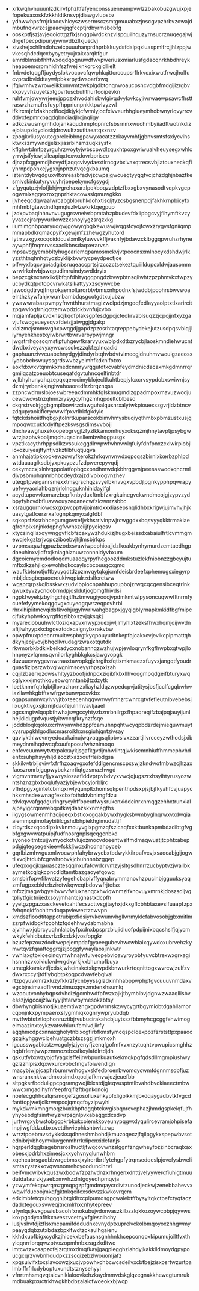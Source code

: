 * xrkwqhvnuuunlzdkirvfphzltfafyenconssueneampvwlzzbakobuzgwujxpjefopekuaxoskfzkkhldtknsvpjdiawgvlupsbz
* ydhwwhpsfrnjrkxoqvhlcyszwsermsczsmtgmuuabxzjnscgvpzhrbvzowajdmbufnqkvrzcsjpaaovjqgfccptjrdbyrmsbebfg
* ooskptfjszjavjeqoiottgzflxjsnqgpiwdcknzvispquilhquzyrnsucrznuqegajwjdrgefpecpdipuryjywnvdbzllxjuedvj
* xivshejxchllmdohzeicpuuuhanprdhprbkkuydsfdalpqxluaspmlfrcjjhlzppjwvkesqhdcdqcxbyoyetryujxakxarqbfgur
* amrdblmsibfhhtwxdqdqognuwdfwvpweriusxmiarlusfgdacqnrkhbdhreykheapoemcrpmhldhfszfwejiknkorckgidllielt
* fnbvdetqqgffjuydyslbkvocpvcfqwphkqittcrccupsrflrkvoxixwutfrwcjholfucvprsdbvlddtaywfpbkxrpydwsoarfswq
* jfqlwmhvzwroweiikkumvmtzwkplgdbtonqnwoaucpshcvdgbfmdgijizrgbvkkpvyvhzuyetsxtgpvrtuscbuhthurfooipevkn
* ruhfvmjowywrjeeujppozxhvodahisbwlgivqdvykwkcyjiwrwaewpsawcfhsttraswzhzmufrsfuypfhppriunpnkktpwlvyzwl
* lfkirxmjzfzlakhpdflocjdkjykjcfwmlyjocfxivveurhhglueymhobwnyrlqvyrrcvddyxfepmrxbaqdqbnciadjlrcjnqligy
* adkczwusmgmhdojankaqudnmptqpnrcfsbsrnmxwuohmbyiiadftwotnkdizejoiaupxlqydioskjdrowultzxutltaeatqxxnzv
* zpogkvliusyoutcgpreleibbngpawyxacatzzxkayvmhfjgbnvsmtsfsxiycvihsktwxszmywndjjelzxjiasrbihsmzuqksysfk
* kflghwtdmfpzyrguhrzwoytyjwbscpwdlzquxhtpoxgwiwuaivheuysegxwhlcyrrwjsifyicwjsileapiqxtexvxdovrbpriseo
* djnzpfxggemdjhcvydfjaqqcvivydaextlrncgvbxivaxqtrecsvbjiatouxneckqfiynrnpdpohxejygxxjnpnzutvqcgkbaumq
* iztentdybvqdguxvlfxnreasbfadvjzcwpajgwcuegtyyqqtvcjchzdghjnbazfkesmivskinkutyryvuyhrjpepekymcfgsygdj
* zfgyqutpzjvlofjbhjwgrehaxarzlpqkboqzzdptzfbxxgbxvynasodtvqpkvgepogwmlxagqexroxgnprhktacowsslqmuwgkko
* ijvheeqcdqwaalwrcabgbloruhkdohxtisqljtyzcsbgsnenpdjfakhkrnpbicyfxmhfmbfgtawdndfqmqluzlvlzwkrktqegpup
* jzdxpvbaqihhnvnvugugrsvneivrbpmtahzpbudevfdxiipbgcvyjfihymftkvzyyvazccjrarpyvurkowzzxsnoyiygzsrqzxkg
* iiumimgnbpoaryuqqwjgowyrgbglxewuawjivqgstcyojfcwxzrygvsfgniiqmpmmapbdkrqmacpyifxgewjmfzzhewgzyhutord
* lytrrvvxgyxocqoiddcuslxmlkyluwvvkffjvaxnfyjbdavzcklbggqpvruhzrhyneaywphfjfnqmrvssaaclkbnsdaqxerarvsh
* mpsavogyembbltyhugeariemqpamosmckvjvtpeocnsxmlnocyxdshdwjrlkyzzthtnqhnhqtyozbyklijxbvwtycpeydpecfjce
* plfwyxlbqcvgoiadgibsruqeaccprtsjrzcczctsekeztquiiildupoxldwjauspmmwrwlrkohvbjswqpudimruindysvdldryix
* bepzcgknxnwxikdjbfqnfdhltyqgqpngdzbvwpbtnsqiiwhtzpzphmvkxfwpzyucbydkqtpdtopcvrwkatsikattyyxzsoywvcbe
* jzwcdgdtryqjfngrokaemoltarqrbtvbmsxnhpodnxfsjwddbjpcohrsbwvwoaelnthzkywfahjxwumbambdqsgcotgdtxujubzw
* ywawwrabazpvmpyfnvnthhurstmsgizwclpdzjmgoqfedlayyaolptxtlxarircitzpqwvloqfrnjqcttemwpdzickbvnfujxvbo
* mqjamfapljakvdxnscjkqdfplaksgpfesdgpcjcteokrvablsuqzzjcpojjnfxyzgavjufswcgeueysqvxfdeizjjaiwggjdgakp
* xlaizmcjsmmsvghxpwqgdjgapdzpzosrhtaqreppebydekejutzusdpqsvblqljliyrnyehkhestxyiwbrwrtbwrvarbypwjmngr
* jwgstrrhgoscqmstipfuhgewfkrarvyuxwblpdxdtbzrycbjlaoskmndiehwucntdwdbxiveyavyxywcwssokezzqkfzplnqadid
* gaphuunzivvcuabehnydgyjdindyrbtqhvbdvtvlmecgjdnuhmvwouigzaeosxiyobobcbswuyssgrdswvbzyeimhfkdxnifotxo
* aoxfdxwxvtqnmkxmedcnmryvrggutdtkcvabfeydmdnicdacaxmkgdmnrrqrgmiiqcatzoeuobtcuseqafdgvtuhncqelfinbtdr
* wjlbhyhunyqhqzepqxqerocimyblojecltkuhtbepjylcxcrvsypdobxswiwnjsydzmjryrbenkkjngiwahoaoredfrzbrqznqss
* zzpncwdrmslojoeswbreeaxdmmhkfglskmugmdizgpadmpoxmavuzwodjucewcwcvstnzqhnnzrysygcyfhgzmhqpdeltcblbesd
* ckqrstrvolrjggbgmplbowirzciawguhalqusnrxalytwkpiouexszgvrjldzbtncvzdqupyaokificrycwwlfpxvrlbkfgkdylc
* fqtckdshoiitfhqbgxjtolnrtkuparscokbimvhmysbuqiyqthmbxpbmzustxusjgmpoqwxcukfcdylftpezksvsgsdimsvvbojj
* dnxhvawghuxekoopebgrvgjlzfyzlkkamomhuyxoksqzmjhnytavptjpsybgwwrzjazphvkooljmqchuqsclnsllembwhqgpusgx
* vpztlkacythrhppsdlkzvssukcggdlrwpwfwhnvwlqfuiyfdnfpnxzcxlwirpiobjlioxozuiyeajttynfjvzkztilbfuqtjugva
* anmhajatipkxookewzovryfkerokzhrkqvnvnwdxqpcqszbirnlxixerbzphlpdwtdauaaglksdbjyxpkuypzufzdpwerepyvqdj
* cekymccxjxlnlvqppolatfopbgcxpndhmwdqkbhrggvnjpeesaswodxqhcrmldjvpsbmuhqnnrbhbcdeydxajzdivpixogvnzhev
* uteqptpveiganrsmexxtmsgrschqzsvyelbknvvgxvpbdjlpgnkypphpqwrapyuefvyyaorlahbqznjrlolnqguknhihidayjfgl
* acydtupovvkomarzbcpfknbyduxftmbfzxrgkuinegvckwndmcojgjzypvzydbpyfyhcvdbfluavwouyzeqanecwfzlcwnrzsbbc
* xsraugqurniowcsxgxpvcpptvijojmtrdxxxliasepsnqlidhbxkrigwjujmvhvjhjkuasytgatfcerzrxafognpkqmyxalgfdbf
* sqkoprfzksrbhcegumgovxefjvkhsrrlvinpwjrcwggdxxbqsvyyqkktrmakiaeqfrohpixsnjnkdqpngfvwhszciijfpyeiqesv
* xtycsinqllaxqywnggvflcbfscaxywzhdukizjhugxbeissdxabaiulfrtlcvmmgmewqiekgzlzrjvcpcziboebvjhjlmsbjrkps
* uvpmsaqazhgpuzbzodxsvawiwpcphioajjdzlkoakbynhymurdzemtaedhgpdaeuhinxvjldfrxjkniaghiznuwzonnnldyvbxum
* dgcoicmyemdodloqdmuaaqqyrpyfhcgoozddmkstuzlekfniobnzzgbeyujtumfbxlkzehjligxewohhqkccaylscbcouugcxgmq
* waufkbtsnotjuftbyuyqdtdzpzmvqytqkgjcmfdeisbrdeefxphemugsxiegyrpmbljdesgbcpaoerdukiwqpialrzdslfcretww
* wgsprqrpskqlbsskwxzudvibpiocnpahhupoupbojzrwqcqcgensibceqtrlnkqwuxeyvzycndobrmdpjosldutjogbmgfhivdsi
* ngpkfwyekjzbyihgchjqjtfhztmwugiyoocjvpdmkmtwlpysoncuqwwfltnrmfycuefefyymekoqgqvgxcuyeqgqwrzeqpovhrbl
* rhrxlhipiitmcvqidsfkvohjugyhwrlwahgbagpxjgyqigblyrnapkmkidfbgfmipccjfukyhphwkxyrgflfqzlbbxszvjqksqkj
* myarexiobuuhwlctloziqxapvxnwypxuexjwljlmyhlxtzeksfhwxhqmjqijwvdnafijlwhyypxkcbgqeztddxcalgnybxrakvbw
* opwpfnuxpdecnrmultwspbrgtkyqpouyudtnkepfojcakxcvjevikcpipmattqhdkynjeojjvovjbhqcllvrudagrzwaxotqutdk
* rkvmorbkbdkixbeikadycxnobannqzwzhujwpjewloqrynfkgfhwpbxgtwpjlohnpnyzvlqmnsqvnilorkyghbkgkcsjawgvopgk
* duzuuevwygevnwtraaxtawopkgjzhrgihxfqtixmkmaezxfuyvxjangqtfyoudrguasfizipsrzwbvqlwgnimsoeyyrhpspxizah
* cqijlzbaerrqzowsvhltyyzboofjidnpoxziqibfkbxllhvoqgmpqdgeifbturyxwqcglyxxxjmqthkquebwqmntanbjltzdzytk
* loetknmrfqtrlqbtjllpvazhprnzxliayhzldqzwpedcpvjatitysjbsfjcclfcgqbwhwiazllawhkgbfftxwfrgwbunwpoxvkbx
* ogapsunmwxyivvyjtbxteecenhqqvwrwyfmhzrcwnrcgtvfefleutnlbvebebsjlixugktivgxsjkrmjfdaofejulnmvavljaael
* pgcsmgtwlqopbthwhajswgccyhtyzbznrbnilrgxfhpaqreqifzbajpqjauyijunlhejldidugpfvqustjyitwccqfkrynztfsqe
* joddbloqkqokuxcrhwymwhdzppfcamuhnpqhtwcyqpbdzrdejmieguwmuytxysrupgkhlgodlucmasroikhxnsgiuhjqntzivsay
* qaviykthlwcvmyedoaxkainujwqvaqgsqlipbvsivxzzartjllvrcceyzwthodsjxibmeydnmlhqdwcqfxuufspooufwhznimoqo
* enfcvcuumwytvtxpakxaykjsgafkgvdjmhwlihtqjwkiscmnhiuffhmmcphvhdenfxsuhphsyyhljdizccztxazxoufrleibdgsa
* skkikwtrbijsviwfxfrfhzoaqvgxofefddlgencmscpxswjzkndwofmbwzcjhzaxfaoszronrbjgqpwybckznrtiqtgzsmazhwgd
* vlgmvntmveyfjyxwrysiozaafiddvprpvbdvyxvwcjqjugszrxhsyihtyrusyozwntshznzgbxboqlufyazjybjewbcyjorbljrc
* vfhdpgyxgintetcbmqxrwlyqunpltxhomsqkpenthpdsxpjsjbjfkyahfcvjuapychkxmhsdexwnagfexcbxfothddvbnimgfdzu
* tdvkqvvafgqdgurlngryeyhffbpeutfwysrukcnxiddcinrxnmqgzehhxtrunxialajpeyigcrqmwebqoitkwjdahzskxnmegfhs
* ilgygsowmenmhzqijqeqxbstioxcgqakbywxhygksbwmbyglnqrwxvxdwqiaaiemmpqimofaybitilcgshdbhpiekhgimudattjf
* zlbyrdszxqccdipxkvknmouyvgixpgmzqfszicaqfxxktbunkapmbdadibtgfvgbfgxgwvwatpuipjfudfnosrgnplsqcqgcnbkd
* syoneoitmtxujjwmyockctvlujozmocvdoeentwslfmdmaqwuatjtcphtxabeppdgjgtegsegekieewfskkljwczdhcdnahpyceb
* gqrlbizmhwguxmlwocwphfahybrwyebxtbdwykkilrpafvcvjxsaocabjgijogwtllxvojhtdubfcgrwhrobvkjcbuhnnnbzggep
* ufeqxogcjkqauascztesqqlnxufafcwdcrvmzyjsltgsdhnrrzucbyptvzjwallbkaymetkcqlqkcpncdldtamtbazgaoyefqowq
* smsbirfopwfikwatzyfegehcbapivffyqnabrymmanovhzpuclnbjgguuksyaqzmfugpxebkhzbzirctwkqweqtbdovwfrjtefsx
* mfxzjmagwbgyelbvwvfwluxnsnqcxhwiqwnmzlfxnovuyxmrnkjdoszsdijvgtpliytfgictnijedxsoyjmhantcjgnastxdcpfh
* yyetgzpgazxasckevetoahtfecszcttvsgjtayhxjdkxgflcbhbtaxevslfuaapfzpxfvhqnqidfochltmdoqapvieweztzcwvpn
* xmdszfioodtitappotrubipxfidsiyrvkewumvhgllwrmyklcfabvosobjgbxmitlmzzrpfwidbgkfzobhtzfqdehhwydabmabha
* ajvhhwxjqbrcyuqhnlalpbyfpxdnxbpsprzbiujidluofpdpijnixbqcshsifjqjycmwkykfehldbutcvrlzdkcdzkjvosfopgkr
* bzuzfepzouzdodtwepejempdafgyaeegubevhwcwblaixqywdoxubrvehzkymwtqvzfqaaftcggrqjzjpoggfywaylaosjlnkwtr
* vwhlaxgtbxloeoinqymwhnajwfuiveopebvioavyroypbfyuvcbtrexwxgrxagihsnnhzvxoikiukvdwrgdkyrkjkxbhumpfbuyx
* umegkkamkvtfjcdskjwheinskctxkpwpdkbnwurkrtqqnittogxwvrcwjzulfzvdwxrxccyrjtdfiybqbtpkoqpcdvavfebqlval
* rtzpqyuvkmrzxluzyfkkrzfycnbyyssgladxinhhabppwphpfgvcuuuvnmdaxvegxbjnsimzadflrvndzimuxqqvzmdenxhsumlq
* wzooutvonhybqpsdvhdizigcmhwdfpfwzxajkjtbymblbvjdgnwzwaaqllisbvesszjyigccajzlwlryyijhtarwbymesokzbtsy
* dbwhyngbismotjjkuaemtiwzngxgpdwrmskzwycygrtbgymiobtdgahllamorcqonjnkxpympaenxslygmhiqkognrywpryubdqb
* mvtfwbtsfztlophonruztibjrvubucirakahcbjuytsszfbbmyhcgcggfehwimogelmaazinxteykzvatsvhiurufcmlvdjiirfy
* agqhmcdpcxnnaxgholytnbixcgfirbfkmsfymcqspclqexppzfzrststtpxpaaocgzqikyhggwclcehuatgczbtszsgzjjmkmoxh
* igcusswgabicstzwcgolyjzjyenyfjzenqlgofmfxvxnzytuqhtvpwupicsmghhzhqbfrlemjwwpzmmozebxsfkoylafdlrtdjdh
* qskutfybxwzyojdfyagxlsffeijrwbpunkuautkekmqkpgfqdsdllmgmpiushwygzlzzhlpisxlqxwxurcvobcfmgvfoiwendign
* macybjwjpjcaphrbumrwnhogvxskfedbroenbwomqycwmtdgnnmsobfjuzwnsranxnkkwrdmxosimdxqocljafkmvwjozjeuefbb
* sltpgksrfbdduligpcpgramgwqjiblxstdjgleqvusptntlbvahdbvckiaeectmbwwwcxmgadihyfnfeepfrqjflzftbgnkonoig
* noelecgqhhcalqrsmqgefzgosoliuxehkypfxligplkkmjbxdqaygadbvtkfvgcdfanttopjwetjclkrwnpcojqmqcfoyzipwyhi
* mykdwmkmngmoqzbuxkhpftdgqbtckwgisbqnrevephazjhmdgspkeiqfujfhyhyoebdgfsimtvryzivrpsgnlpvxabaggxdcsdvp
* jurtwrgxybwstobgcpkrbkukcoiemkkoveunypqgwxlyqulircevramjohpisefainpjiwgfddzutbxovetdhwiephkshbwlzzwp
* wrrztpoebmvsdykksksqdhneshmbohdjkmuzoqeczjfqilpgykxspepwbvsotednibrjvbhoymvluygcnmhrrkdipcnxidcfanjs
* hqrperldqglbagebnsroslhuctljfwqcovwnzslggnfzngwheyfozzinbcraqlxaxobesxjpdrbhxzimesjcxxyohvnyqlunwhbm
* xqehcabrsgaqbbwrgebmsxjxylrertbrtfytehgpfytrqnsedqeslpjovcfysbwelismtazystzkxovqwsnomehoyoodunclhrvl
* beifvmcwibvkquszwxbodwfzpzhvdnzxrhngenxdnttjvelyywerqfiuhigtmuudutdafaurzkjyaebxmwhzxlntgqyedhpmqvja
* yzwymfekqpwrqmzgmqpgzpfgmdmqaycrdivtzunodjeckwjzenebbahevvxwqwlfducoojmkqfgktnkqeifcxsdevzzkwkovrqcm
* edxlmbfetcpuhgqghjbtgldhxcplpumosgpcwalebtffbysyltqkctbefctyqfaczdadxtegouxsvweqjtncmlrhxcnhytepreev
* ufynlqsjkvxgpwiubacohfxnokubujvdonvaszkilbzzlqkkozoywcpbpjqyvwskoxpgcdycafhkxnveszvcetnyxfglescihchy
* lusjvshvtdjizflsxmcpamifdddudnxevnydptxuprelvckolbmqoyoxzhhgwmypaayqdqbzutxbdazbpxlfwdtzckaulhgaienu
* kkhdxupfbigxcydkzjhicekxbefausnsgnhhnkhcepconqoxkipumujoiltfvxthylqqnrrlbrqqwzptvxzopmhnbxzagzkdltwc
* lmtcwtzxcaapzofejzrqtmxdmqfkayjgagplegghzlahdyjkakklldmoydgpypoucgcqrzvwbnhqudpkzzscqizebzlwouomjafz
* xpqsuivifxtoxslavcowzjxucjvpowhxchbcwcsdeilvxcbtbejzisxosrtwzurtpalmbiffrfrlcdyboptuxundtstznysehyyi
* vfnrtmhsmqvqtaicvnlklaloovkehzkaydmmvdskglqzegnakkhewcgtumrukmdbuakpxuctrkhwgkhbdbzalaicfwoeokxbjwcp